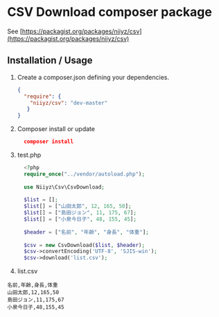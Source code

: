 CSV Download composer package
========================================

See [https://packagist.org/packages/niiyz/csv](https://packagist.org/packages/niiyz/csv)

Installation / Usage
--------------------

1. Create a composer.json defining your dependencies. 

    ``` json
    {
      "require": {
        "niiyz/csv": "dev-master"
       }
    }
    ```

2. Composer install or update 
    ``` json
      composer install
    ```

3. test.php 

    ``` php
      <?php
      require_once("../vendor/autoload.php");
      
      use Niiyz\Csv\CsvDownload;
  
      $list = [];
      $list[] = ["山田太郎", 12, 165, 50];
      $list[] = ["島田ジョン", 11, 175, 67];
      $list[] = ["小泉今日子", 48, 155, 45];
      
      $header = ["名前", "年齢", "身長", "体重"];
      
      $csv = new CsvDownload($list, $header);
      $csv->convertEncoding('UTF-8', 'SJIS-win');
      $csv->download('list.csv');
    ``` 

4. list.csv
  ``` text
  名前,年齢,身長,体重
  山田太郎,12,165,50
  島田ジョン,11,175,67
  小泉今日子,48,155,45
  ```
    
